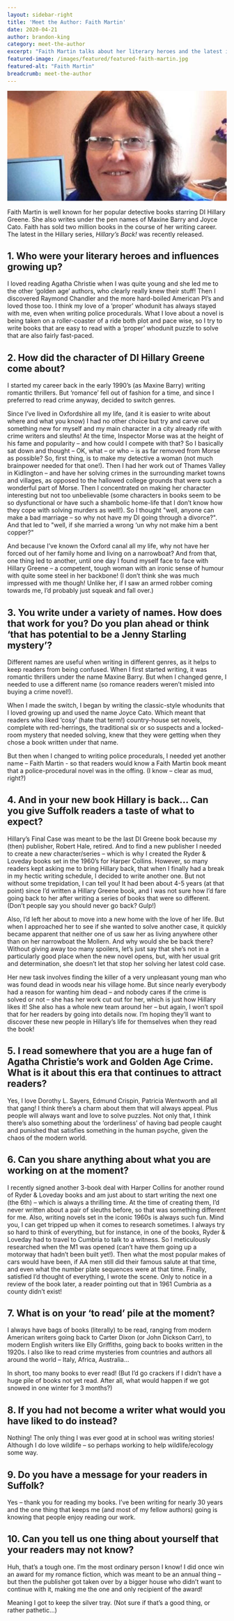 ```yaml
---
layout: sidebar-right
title: 'Meet the Author: Faith Martin'
date: 2020-04-21
author: brandon-king
category: meet-the-author
excerpt: "Faith Martin talks about her literary heroes and the latest in her Hillary series <cite>Hillary's Back!</cite>."
featured-image: /images/featured/featured-faith-martin.jpg
featured-alt: "Faith Martin"
breadcrumb: meet-the-author
---
```


![Faith](/images/featured/featured-faith-martin.jpg)

Faith Martin is well known for her popular detective books starring DI Hillary Greene. She also writes under the pen names of Maxine Barry and Joyce Cato. Faith has sold two million books in the course of her writing career. The latest in the Hillary series, <cite>Hillary’s Back!</cite> was recently released.


## 1.	Who were your literary heroes and influences growing up?

I loved reading Agatha Christie when I was quite young and she led me to the other ‘golden age’ authors, who clearly really knew their stuff! Then I discovered Raymond Chandler and the more hard-boiled American PI’s and loved those too.  I think my love of a ‘proper’ whodunit has always stayed with me, even when writing police procedurals.  What I love about a novel is being taken on a roller-coaster of a ride both plot and pace wise, so I try to write books that are easy to read with a ‘proper’ whodunit puzzle to solve that are also fairly fast-paced.

## 2.	How did the character of DI Hillary Greene come about?

I started my career back in the early 1990’s (as Maxine Barry) writing romantic thrillers. But ‘romance’ fell out of fashion for a time, and since I preferred to read crime anyway, decided to switch genres.  

Since I’ve lived in Oxfordshire all my life, (and it is easier to write about where and what you know) I had no other choice but try and carve out something new for myself and my main character in a city already rife with crime writers and sleuths!  At the time, Inspector Morse was at the height of his fame and popularity – and how could I compete with that?  So I basically sat down and thought – OK, what – or who – is as far removed from Morse as possible?  So, first thing, is to make my detective a woman (not much brainpower needed for that one!). Then I had her work out of Thames Valley in Kidlington – and have her solving crimes in the surrounding market towns and villages, as opposed to the hallowed college grounds that were such a wonderful part of Morse. Then I concentrated on making her character interesting but not too unbelievable (some characters in books seem to be so dysfunctional or have such a shambolic home-life that I don’t know how they cope with solving murders as well!).  So I thought "well, anyone can make a bad marriage – so why not have my DI going through a divorce?". And that led to "well, if she married a wrong ‘un why not make him a bent copper?"

And because I’ve known the Oxford canal all my life, why not have her forced out of her family home and living on a narrowboat?  And from that, one thing led to another, until one day I found myself face to face with Hillary Greene – a competent, tough woman with an ironic sense of humour with quite some steel in her backbone!  (I don’t think she was much impressed with me though!  Unlike her, if I saw an armed robber coming towards me, I’d probably just squeak and fall over.)

## 3. You write under a variety of names. How does that work for you? Do you plan ahead or think ‘that has potential to be a Jenny Starling mystery’?

Different names are useful when writing in different genres, as it helps to keep readers from being confused.  When I first started writing, it was romantic thrillers under the name Maxine Barry.  But when I changed genre, I needed to use a different name (so romance readers weren’t misled into buying a crime novel!).

When I made the switch, I began by writing the classic-style whodunits that I loved growing up and used the name Joyce Cato.  Which meant that readers who liked ‘cosy’ (hate that term!) country-house set novels, complete with red-herrings, the traditional six or so suspects and a locked-room mystery that needed solving, knew that they were getting when they chose a book written under that name.

But then when I changed to writing police procedurals, I needed yet another name – Faith Martin - so that readers would know a Faith Martin book meant that a police-procedural novel was in the offing.  (I know – clear as mud, right?)  

## 4. And in your new book Hillary is back… Can you give Suffolk readers a taste of what to expect?

Hillary’s Final Case was meant to be the last DI Greene book because my (then) publisher, Robert Hale, retired.  And to find a new publisher I needed to create a new character/series – which is why I created the Ryder & Loveday books set in the 1960’s for Harper Collins. However, so many readers kept asking me to bring Hillary back, that when I finally had a break in my hectic writing schedule, I decided to write another one.  But not without some trepidation, I can tell you! It had been about 4-5 years (at that point) since I’d written a Hillary Greene book, and I was not sure how I’d fare going back to her after writing a series of books that were so different. (Don’t people say you should never go back?  Gulp!)  

Also, I’d left her about to move into a new home with the love of her life.  But when I approached her to see if she wanted to solve another case, it quickly became apparent that neither one of us saw her as living anywhere other than on her narrowboat the Mollern. And why would she be back there?  Without giving away too many spoilers, let’s just say that she’s not in a particularly good place when the new novel opens, but, with her usual grit and determination, she doesn’t let that stop her solving her latest cold case.  

Her new task involves finding the killer of a very unpleasant young man who was found dead in woods near his village home. But since nearly everybody had a reason for wanting him dead – and nobody cares if the crime is solved or not – she has her work cut out for her, which is just how Hillary likes it!  She also has a whole new team around her – but again, I won’t spoil that for her readers by going into details now. I’m hoping they’ll want to discover these new people in Hillary’s life for themselves when they read the book!  

## 5. I read somewhere that you are a huge fan of Agatha Christie’s work and Golden Age Crime. What is it about this era that continues to attract readers?

Yes, I love Dorothy L. Sayers, Edmund Crispin, Patricia Wentworth and all that gang!  I think there’s a charm about them that will always appeal.  Plus people will always want and love to solve puzzles.  Not only that, I think there’s also something about the ‘orderliness’ of having bad people caught and punished that satisfies something in the human psyche, given the chaos of the modern world.

## 6. Can you share anything about what you are working on at the moment?

I recently signed another 3-book deal with Harper Collins for another round of Ryder & Loveday books and am just about to start writing the next one (the 6th) – which is always a thrilling time. At the time of creating them, I’d never written about a pair of sleuths before, so that was something different for me.  Also, writing novels set in the iconic 1960s is always such fun.  Mind you, I can get tripped up when it comes to research sometimes.  I always try so hard to think of everything, but for instance, in one of the books, Ryder & Loveday had to travel to Cumbria to talk to a witness. So I meticulously researched when the M1 was opened (can’t have them going up a motorway that hadn’t been built yet!).  Then what the most popular makes of cars would have been, if AA men still did their famous salute at that time, and even what the number plate sequences were at that time. Finally, satisfied I’d thought of everything, I wrote the scene. Only to notice in a review of the book later, a reader pointing out that in 1961 Cumbria as a county didn’t exist!

## 7. What is on your ‘to read’ pile at the moment?

I always have bags of books (literally) to be read, ranging from modern American writers going back to Carter Dixon (or John Dickson Carr), to modern English writers like Elly Griffiths, going back to books written in the 1920s. I also like to read crime mysteries from countries and authors all around the world – Italy, Africa, Australia…  

In short, too many books to ever read!  (But I’d go crackers if I didn’t have a huge pile of books not yet read.  After all, what would happen if we got snowed in one winter for 3 months?)

## 8. If you had not become a writer what would you have liked to do instead?

Nothing!  The only thing I was ever good at in school was writing stories!   Although I do love wildlife – so perhaps working to help wildlife/ecology some way.

## 9. Do you have a message for your readers in Suffolk?

Yes – thank you for reading my books.  I’ve been writing for nearly 30 years and the one thing that keeps me (and most of my fellow authors) going is knowing that people enjoy reading our work.

## 10. Can you tell us one thing about yourself that your readers may not know?

Huh, that’s a tough one. I’m the most ordinary person I know!  I did once win an award for my romance fiction, which was meant to be an annual thing – but then the publisher got taken over by a bigger house who didn’t want to continue with it, making me the one and only recipient of the award!  

Meaning I got to keep the silver tray. (Not sure if that’s a good thing, or rather pathetic…)
